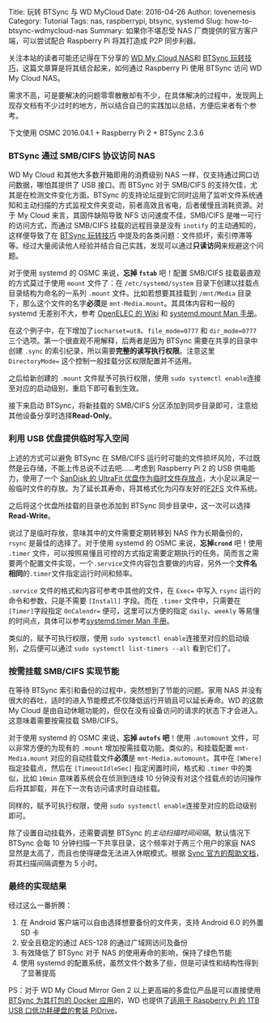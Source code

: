 Title: 玩转 BTSync 与 WD MyCloud
Date: 2016-04-26
Author: lovenemesis
Category: Tutorial
Tags: nas, raspberrypi, btsync, systemd
Slug: how-to-btsync-wdmycloud-nas
Summary: 如果你不堪忍受 NAS 厂商提供的官方客户端，可以尝试配合 Raspberry Pi 将其打造成 P2P 同步利器。

关注本站的读者可能还记得在下分享的 [WD My Cloud NAS](https://linuxtoy.org/archives/wd-mycloud-personal-nas-review.html)和 [BTSync 玩转技巧](https://linuxtoy.org/archives/tips-while-playing-btsync.html)，这篇文章算是将其结合起来，如何通过 Raspberry Pi 使用 BTSync 访问 WD My Cloud NAS。

需求不高，可是要解决的问题零零散散却有不少，在具体解决的过程中，发现网上现存文档有不少过时的地方，所以结合自己的实践加以总结，方便后来者有个参考。

下文使用 OSMC 2016.04.1 + Raspberry Pi 2 + BTSync 2.3.6 

### BTSync 通过 SMB/CIFS 协议访问 NAS ###

WD My Cloud 和其他大多数开箱即用的消费级别 NAS 一样，仅支持通过网口访问数据，哪怕其提供了 USB 接口。而 BTSync 对于 SMB/CIFS 的支持欠佳，尤其是在检测文件变化方面。BTSync 的支持论坛提到它同时运用了监听文件系统通知和主动扫描的方式监视文件夹变动，前者高效且省电，后者缓慢且消耗资源。对于 My Cloud 来言，其固件缺陷导致 NFS 访问速度不佳，SMB/CIFS 是唯一可行的访问方式，而通过 SMB/CIFS 挂载的远程目录是没有 `inotify` 的主动通知的，这样便导致了在 [BTSync 玩转技巧](https://linuxtoy.org/archives/tips-while-playing-btsync.html) 中提及的各类问题：文件损坏，索引停滞等等。经过大量阅读他人经验并结合自己实践，发现可以通过**只读访问**来规避这个问题。

对于使用 systemd 的 OSMC 来说，**忘掉 `fstab`** 吧！配置 SMB/CIFS 挂载最直观的方式莫过于使用 `mount` 文件了：在 `/etc/systemd/system` 目录下创建以挂载点目录结构为命名的一系列 `.mount` 文件。比如若想要其挂载到 `/mnt/Media` 目录下，那么这个文件的名字**必须**是 `mnt-Media.mount`。其具体内容和一般的 systemd 无差别不大，参考 [OpenELEC 的 Wiki](http://wiki.openelec.tv/index.php?title=Mounting_network_shares) 和 [systemd.mount Man 手册](https://www.freedesktop.org/software/systemd/man/systemd.mount.html)。

在这个例子中，在下增加了`iocharset=ut8`、`file_mode=0777` 和 `dir_mode=0777` 三个选项。第一个很直观不用解释，后两者是因为 BTSync 需要在共享的目录中创建 `.sync` 的索引纪录，所以需要**完整的读写执行权限**。注意这里 `DirectoryMode=` 这个控制一般挂载分区权限配置并不适用。

之后给新创建的 `.mount` 文件赋予可执行权限，使用 `sudo systemctl enable`连接至对应的启动级别，重启下即可看到生效。

接下来启动 BTSync，将新挂载的 SMB/CIFS 分区添加到同步目录即可，注意给其他设备分享时选择**Read-Only**。

### 利用 USB 优盘提供临时写入空间 ###

上述的方式可以避免 BTSync 在 SMB/CIFS 运行时可能的文件损坏风险，不过既然是云存储，不能上传总说不过去吧……考虑到 Raspberry Pi 2 的 USB 供电能力，使用了一个 [SanDisk 的 UltraFit 优盘作为临时文件存放点](https://www.amazon.cn/%E7%94%B5%E8%84%91-it-%E5%8A%9E%E5%85%AC/dp/B00YFI1EBC)，大小足以满足一般临时文件的存放。为了延长其寿命，将其格式化为闪存友好的[F2FS](https://en.wikipedia.org/wiki/F2FS) 文件系统。

之后将这个优盘所挂载的目录也添加到 BTSync 同步目录中，这一次可以选择**Read-Write**。

说过了是临时存放，意味其中的文件需要定期转移到 NAS 作为长期备份的，`rsync` 是最佳的选择了。对于使用 systemd 的 OSMC 来说，**忘掉`crond`** 吧！使用 `.timer` 文件，可以按照易懂且可控的方式指定需要定期执行的任务。简而言之需要两个配置文件实现，一个`.service`文件内容包含要做的内容，另外一个**文件名相同**的`.timer`文件指定运行时间和频率。

`.service` 文件的格式和内容可参考中其他的文件，在 `Exec=` 中写入 `rsync` 运行的命令和参数，只是不需要 `[Install]` 字段。而在 `.timer` 文件中，只需要在`[Timer]`字段指定 `OnCalendr=` 便可，这里可以方便的指定 `daily`、`weekly` 等易懂的时间点，具体可以参考[systemd.timer Man 手册](https://www.freedesktop.org/software/systemd/man/systemd.timer.html)。

类似的，赋予可执行权限，使用 `sudo systemctl enable`连接至对应的启动级别，之后便可以通过 `sudo systemctl list-timers --all` 看到它们了。

### 按需挂载 SMB/CIFS 实现节能 ###

在等待 BTSync 索引和备份的过程中，突然想到了节能的问题。家用 NAS 并没有很大的吞吐，适时的进入节能模式不仅降低运行开销且可以延长寿命。WD 的这款 My Cloud 是由自动休眠功能的，但仅在没有设备访问的请求的状态下才会进入。这意味着需要按需挂载 SMB/CIFS。

对于使用 systemd 的 OSMC 来说，**忘掉 `autofs` 吧**！使用 `.automount` 文件，可以非常方便的为现有的 `.mount` 增加按需挂载功能。类似的，和挂载配置 `mnt-Media.mount` 对应的自动挂载文件**必须**是 `mnt-Media.automount`。其中在 `[Where]` 指定挂载点，然后在 `[TimeoutIdleSec]` 指定闲置时间，格式和 `.timer` 中的类似，比如 `10min` 意味着系统会在侦测到连续 10 分钟没有对这个挂载点的访问操作后将其卸载，并在下一次有访问请求时自动挂载。

同样的，赋予可执行权限，使用 `sudo systemctl enable`连接至对应的启动级别即可。

除了设置自动挂载外，还需要调整 BTSync 的*主动扫描时间间隔*。默认情况下 BTSync 会每 10 分钟扫描一下共享目录，这个频率对于两三个用户的家庭 NAS 显然是太高了，而且也使得硬盘无法进入休眠模式。根据 [Sync 官方的帮助文档](http://help.getsync.com/hc/en-us/articles/205449995-Sync-prevents-HDD-from-sleeping-on-NAS-)，将其扫描间隔调整为 5 小时。


### 最终的实现结果 ###

经过这么一番折腾：

1. 在 Android 客户端可以自由选择想要备份的文件夹，支持 Android 6.0 的外置 SD 卡
2. 安全且稳定的通过 AES-128 的通过广域网访问及备份
3. 有效降低了 BTSync 对于 NAS 的使用寿命的影响，保持了绿色节能
4. 使用 systemd 的配置系统，虽然文件个数多了些，但是可读性和结构性得到了显著提高

PS：对于 WD My Cloud Mirror Gen 2 以上更高端的多盘位产品是可以直接使用 [BTSync 为其打包的 Docker 应用](http://help.getsync.com/hc/en-us/articles/205504749)的，WD 也提供了[适用于 Raspberry Pi 的 1TB USB 口低功耗硬盘的套装 PiDrive](http://wdlabs.wd.com/products/wd-pidrive-1tb-kit/)。





